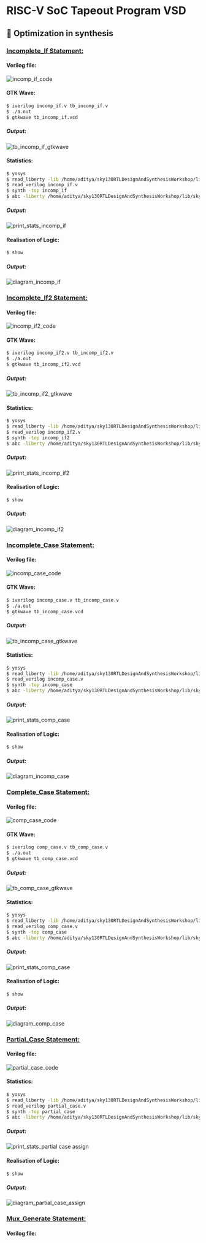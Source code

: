 # RISC-V SoC Tapeout Program VSD
## 🔨 Optimization in synthesis

### <ins>Incomplete_If Statement:</ins>
#### Verilog file:

![incomp_if_code](https://github.com/user-attachments/assets/7102efd7-029a-49c6-95ac-8bb1b187d03b)

#### GTK Wave:
``` bash
$ iverilog incomp_if.v tb_incomp_if.v
$ ./a.out
$ gtkwave tb_incomp_if.vcd
```
##### Output:

![tb_incomp_if_gtkwave](https://github.com/user-attachments/assets/4b2587b3-9200-488f-8509-ed93ae5b836e)

#### Statistics:
``` bash
$ yosys
$ read_liberty -lib /home/aditya/sky130RTLDesignAndSynthesisWorkshop/lib/sky130_fd_sc_hd__tt_025C_1v80.lib
$ read_verilog incomp_if.v
$ synth -top incomp_if
$ abc -liberty /home/aditya/sky130RTLDesignAndSynthesisWorkshop/lib/sky130_fd_sc_hd__tt_025C_1v80.lib
```

##### Output:

![print_stats_incomp_if](https://github.com/user-attachments/assets/77833ddd-aaf3-44d2-ae26-36159dc821b8)


#### Realisation of Logic:
``` bash
$ show
```

##### Output:

![diagram_incomp_if](https://github.com/user-attachments/assets/201d416c-6c94-4f78-8a23-1b4213ead312)


### <ins>Incomplete_If2 Statement:</ins>
#### Verilog file:
![incomp_if2_code](https://github.com/user-attachments/assets/419e4395-059a-4582-bf4c-2bd28eb724cc)

#### GTK Wave:
``` bash
$ iverilog incomp_if2.v tb_incomp_if2.v
$ ./a.out
$ gtkwave tb_incomp_if2.vcd
```

##### Output:

![tb_incomp_if2_gtkwave](https://github.com/user-attachments/assets/f36d7b0a-d30c-499b-b803-a650095f27fc)


#### Statistics:
``` bash
$ yosys
$ read_liberty -lib /home/aditya/sky130RTLDesignAndSynthesisWorkshop/lib/sky130_fd_sc_hd__tt_025C_1v80.lib
$ read_verilog incomp_if2.v
$ synth -top incomp_if2
$ abc -liberty /home/aditya/sky130RTLDesignAndSynthesisWorkshop/lib/sky130_fd_sc_hd__tt_025C_1v80.lib
```

##### Output:

![print_stats_incomp_if2](https://github.com/user-attachments/assets/3eb255f7-7572-439f-965e-571dd73f3f36)


#### Realisation of Logic:
``` bash
$ show
```

##### Output:

![diagram_incomp_if2](https://github.com/user-attachments/assets/ad8e4279-e240-437d-b0ab-87c294edbf0e)


### <ins>Incomplete_Case Statement:</ins>
#### Verilog file:

![incomp_case_code](https://github.com/user-attachments/assets/214e6e28-9732-411c-b4b3-f4edfef02849)


#### GTK Wave:
``` bash
$ iverilog incomp_case.v tb_incomp_case.v
$ ./a.out
$ gtkwave tb_incomp_case.vcd
```

##### Output:

![tb_incomp_case_gtkwave](https://github.com/user-attachments/assets/456626d5-5e6c-455e-9628-2c28f4e58193)

#### Statistics:
``` bash
$ yosys
$ read_liberty -lib /home/aditya/sky130RTLDesignAndSynthesisWorkshop/lib/sky130_fd_sc_hd__tt_025C_1v80.lib
$ read_verilog incomp_case.v
$ synth -top incomp_case
$ abc -liberty /home/aditya/sky130RTLDesignAndSynthesisWorkshop/lib/sky130_fd_sc_hd__tt_025C_1v80.lib
```

##### Output:

![print_stats_comp_case](https://github.com/user-attachments/assets/7a9c079c-f8d0-4d7f-b33f-3f4fcf89860e)


#### Realisation of Logic:
``` bash
$ show
```

##### Output:

![diagram_incomp_case](https://github.com/user-attachments/assets/2d27a9fa-bacd-472f-b1da-670d6e5ce872)



### <ins>Complete_Case Statement:</ins>
#### Verilog file:

![comp_case_code](https://github.com/user-attachments/assets/7b1920cc-7c51-4ec8-a4b3-03912658a929)

#### GTK Wave:
``` bash
$ iverilog comp_case.v tb_comp_case.v
$ ./a.out
$ gtkwave tb_comp_case.vcd
```

##### Output:

![tb_comp_case_gtkwave](https://github.com/user-attachments/assets/69fbed86-ce95-469c-8271-ed3ca4d080a5)

#### Statistics:
``` bash
$ yosys
$ read_liberty -lib /home/aditya/sky130RTLDesignAndSynthesisWorkshop/lib/sky130_fd_sc_hd__tt_025C_1v80.lib
$ read_verilog comp_case.v
$ synth -top comp_case
$ abc -liberty /home/aditya/sky130RTLDesignAndSynthesisWorkshop/lib/sky130_fd_sc_hd__tt_025C_1v80.lib
```

##### Output:

![print_stats_comp_case](https://github.com/user-attachments/assets/61bcec53-455e-4f6a-b733-d36e35e0f4c3)

#### Realisation of Logic:
``` bash
$ show
```

##### Output:

![diagram_comp_case](https://github.com/user-attachments/assets/69aeb332-bfda-4dd9-9ca2-6c06ce5ae78f)

### <ins>Partial_Case Statement:</ins>
#### Verilog file:

![partial_case_code](https://github.com/user-attachments/assets/f830ac59-4ba3-4308-a11d-c6148471f13a)

#### Statistics:
``` bash
$ yosys
$ read_liberty -lib /home/aditya/sky130RTLDesignAndSynthesisWorkshop/lib/sky130_fd_sc_hd__tt_025C_1v80.lib
$ read_verilog partial_case.v
$ synth -top partial_case
$ abc -liberty /home/aditya/sky130RTLDesignAndSynthesisWorkshop/lib/sky130_fd_sc_hd__tt_025C_1v80.lib
```

##### Output:

![print_stats_partial case assign](https://github.com/user-attachments/assets/fd215610-c2a4-439f-809e-96061d912671)



#### Realisation of Logic:
``` bash
$ show
```

##### Output:

![diagram_partial_case_assign](https://github.com/user-attachments/assets/2b5b1871-fe23-4b34-aaca-f7c2c19d9c3f)


### <ins>Mux_Generate Statement:</ins>
#### Verilog file:

